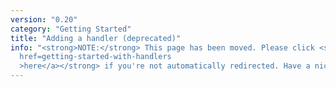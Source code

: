 ```yaml
---
version: "0.20"
category: "Getting Started"
title: "Adding a handler (deprecated)"
info: "<strong>NOTE:</strong> This page has been moved. Please click <strong><a
  href=getting-started-with-handlers
  >here</a></strong> if you're not automatically redirected. Have a nice day!"
---
```


<meta http-equiv="refresh" content="1;url=getting-started-with-handlers">
